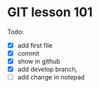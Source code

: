 # GIT lesson 101 

Todo:

- [x] add first file
- [x] commit
- [x] show in github
- [x] add develop branch,
- [ ] add change in notepad 